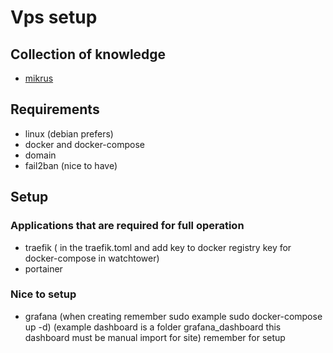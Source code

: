 # Vps setup 

## Collection of knowledge
- [mikrus](https://www.notion.so/Biblioteka-Mikrusa-3c757621cf9b4fbfb3909fc04a77dbcf?p=9003f1758646468ebe6dbb5afb1a8f4d&pm=s)
## Requirements
- linux (debian prefers)
- docker and docker-compose
- domain 
- fail2ban (nice to have)
## Setup 
### Applications that are required for full operation
- traefik (<mail> in the traefik.toml and add key to docker registry key for docker-compose in watchtower)
- portainer
### Nice to setup
- grafana (when creating remember sudo example sudo docker-compose up -d) (example dashboard is a folder grafana_dashboard this dashboard must be manual import for site) remember for setup <domain>

